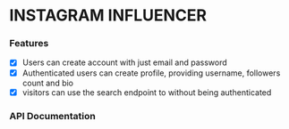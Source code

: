 # INSTAGRAM INFLUENCER

### Features

- [x] Users can create account with just email and password
- [x] Authenticated users can create profile, providing username, followers count and bio
- [x] visitors can use the search endpoint to without being authenticated

### API Documentation
